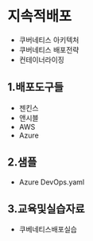 # 지속적배포
- 쿠버네티스 아키텍처
- 쿠버네티스 배포전략
- 컨테이너라이징
## 1.배포도구들 
- 젠킨스
- 앤시블
- AWS
- Azure

## 2.샘플
- Azure DevOps.yaml

## 3.교육및실습자료
- 쿠베네티스배포실습


